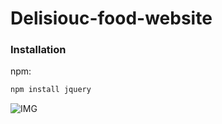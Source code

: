 # Delisiouc-food-website


### Installation
npm:
```bash
npm install jquery
```

![IMG](./image/scr.jpg)
